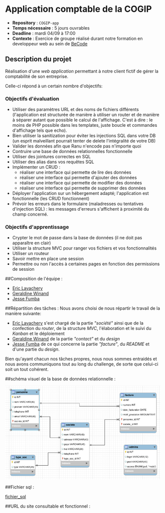 # Application comptable de la COGIP
- **Repository** : `COGIP-app`
- **Temps nécessaire** : 5 jours ouvrables
- **Deadline** : mardi 04/09 à 17:00
- **Contexte** : Exercice de groupe réalisé durant notre formation en developpeur web au sein de [BeCode](https://github.com/becodeorg/)

## Description du projet
 Réalisation d'une _web application_ permettant à notre client fictif de gérer la comptabilité de son entreprise.

 Celle-ci répond à un certain nombre d'objectifs:

 ### Objectifs d'évaluation
- Utiliser des paramètres URL et des noms de fichiers différents (l'application est structurée de manière à utiliser un router et de manière à séparer autant que possible le calcul de l'affichage. C'est à dire : le moins de PHP possible dans les templates, juste boucle et commandes d'affichage tels que echo).
- Bien utiliser la sanitization pour éviter les injections SQL dans votre DB (un esprit malveillant pourrait tenter de delete l'intégralité de votre DB)
- Valider les données afin que Ranu n'encode pas n'importe quoi
- Contruire une base de données relationnelles fonctionnelle
- Utiliser des jointures correctes en SQL
- Utiliser des alias dans vos requêtes SQL
- Implémenter un CRUD :
   - réaliser une interface qui permette de lire des données
   - réaliser une interface qui permette d'ajouter des données
   - réaliser une interface qui permette de modifier des données
   - réaliser une interface qui permette de supprimer des données
- Déployer l'application sur un hébergement adapté; l'application est fonctionnelle (les CRUD fonctionnent)
- Prévoir les erreurs dans le formulaire (maladresses ou tentatives d'injection SQL) : les messages d'erreurs s'affichent à proximité du champ concerné.

### Objectifs d'apprentissage
- Crypter le mot de passe dans la base de données (il ne doit pas apparaître en clair)
- Utiliser la structure MVC pour ranger vos fichiers et vos fonctionnalités
- Utiliser un routeur
- Savoir mettre en place une session
- Permettre ou non l'accès à certaines pages en fonction des permissions de session

##Composition de l'équipe :
- [Eric Lavachery](https://github.com/ericLavachery)
- [Geraldine Winand](https://github.com/Geraldinew04)
- [Jesse Fumba](https://github.com/JFumba)

##Répartition des tâches :
Nous avons choisi de nous répartir le travail de la manière suivante:
- [Eric Lavachery](https://github.com/ericLavachery) s'est chargé de la partie _"société"_ ainsi que de
  la confection du *router*, de la structure _MVC_, l'élaboration et le suivi du *Kanban* et le déploiement
- [Geraldine Winand](https://github.com/Geraldinew04) de la partie _"contact"_ et du *design*
- [Jesse Fumba](https://github.com/JFumba) de ce qui concerne la partie _"facture"_, du *README* et d'une  partie du _design_.

Bien qu'ayant chacun nos tâches propres, nous nous sommes entraidés et nous avons communiquons tout au long du challenge, de sorte que celui-ci soit un tout cohérent.

##schéma visuel de la base de données relationnelle :

![Schema](schema_db.png)

##Fichier sql :

[fichier_sql](db/id6935654_cogip.sql)

##URL du site consultable et fonctionnel :
